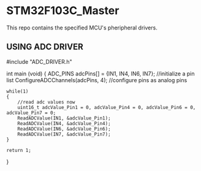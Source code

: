 # STM32F103C_Master
This repo contains the specified MCU's pheripheral drivers.

USING ADC DRIVER
--------------------------

#include "ADC_DRIVER.h"

int main (void)
{
	ADC_PINS adcPins[] = {IN1, IN4, IN6, IN7}; //initialize a pin list
	ConfigureADCChannels(adcPins, 4); //configure pins as analog pins
	
	while(1)
	{
		//read adc values now
		uint16_t adcValue_Pin1 = 0, adcValue_Pin4 = 0, adcValue_Pin6 = 0, adcValue_Pin7 = 0;
		ReadADCValue(IN1, &adcValue_Pin1);
		ReadADCValue(IN4, &adcValue_Pin4);
		ReadADCValue(IN6, &adcValue_Pin6);
		ReadADCValue(IN7, &adcValue_Pin7);
	}
	
	return 1;
}
